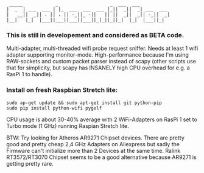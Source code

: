 ```                                                         
 _____            _                   _  ___  ___
|  _  | ___  ___ | |_  ___  ___  ___ |_||  _||  _| ___  ___ 
|   __||  _|| . || . || -_||_ -||   || ||  _||  _|| -_||  _|
|__|   |_|  |___||___||___||___||_|_||_||_|  |_|  |___||_|
```
### This is still in developement and considered as BETA code. ###

Multi-adapter, multi-threaded wifi probe request sniffer. Needs at least 1 wifi adapter supporting monitor-mode.
High-performance because I'm using RAW-sockets and custom packet parser instead of scapy (other scripts use that for simplicity, but scapy has INSANELY high CPU overhead for e.g. a RasPi 1 to handle).

### Install on fresh Raspbian Stretch lite: ###

```
sudo ap-get update && sudo apt-get install git python-pip
sudo pip install python-wifi pygelf
```

CPU usage is about 30-40% average with 2 WiFi-Adapters on RasPi 1 set to Turbo mode (1 GHz) running Raspian Stretch lite.

BTW: Try looking for Atheros AR9271 Chipset devices. There are pretty good and pretty cheap 2,4 GHz Adapters on Aliexpress but sadly the Firmware can't initialize more than 2 Devices at the same time. Ralink RT3572/RT3070 Chipset seems to be a good alternative because AR9271 is getting pretty rare.
